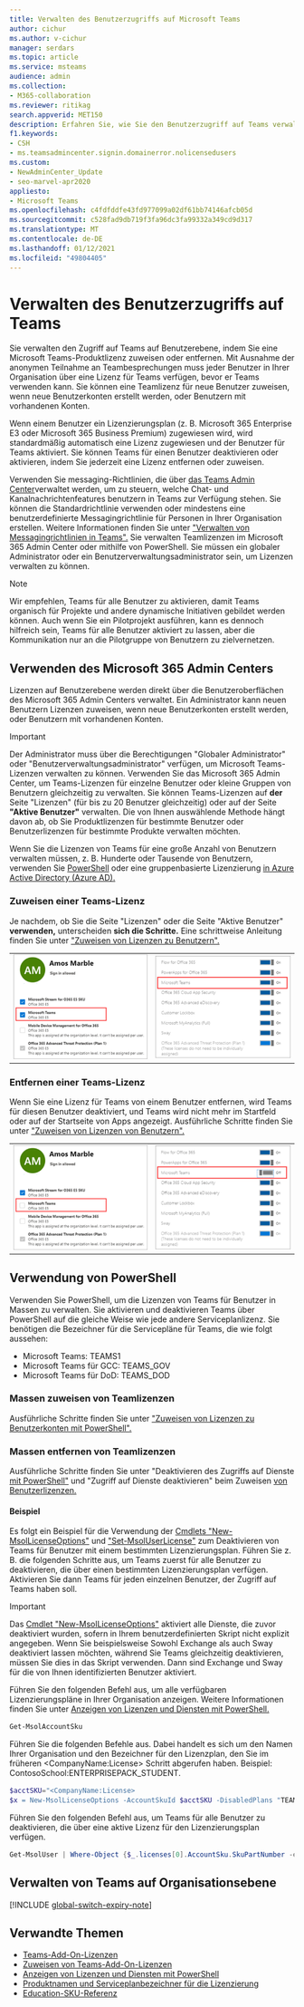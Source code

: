 ```yaml
---
title: Verwalten des Benutzerzugriffs auf Microsoft Teams
author: cichur
ms.author: v-cichur
manager: serdars
ms.topic: article
ms.service: msteams
audience: admin
ms.collection:
- M365-collaboration
ms.reviewer: ritikag
search.appverid: MET150
description: Erfahren Sie, wie Sie den Benutzerzugriff auf Teams verwalten, indem Sie Benutzern in Ihrer Organisation eine Teamlizenz zuweisen oder entfernen.
f1.keywords:
- CSH
- ms.teamsadmincenter.signin.domainerror.nolicensedusers
ms.custom:
- NewAdminCenter_Update
- seo-marvel-apr2020
appliesto:
- Microsoft Teams
ms.openlocfilehash: c4fdfddfe43fd977099a02df61bb74146afcb05d
ms.sourcegitcommit: c528fad9db719f3fa96dc3fa99332a349cd9d317
ms.translationtype: MT
ms.contentlocale: de-DE
ms.lasthandoff: 01/12/2021
ms.locfileid: "49804405"
---
```

# <a name="manage-user-access-to-teams"></a>Verwalten des Benutzerzugriffs auf Teams

Sie verwalten den Zugriff auf Teams auf Benutzerebene, indem Sie eine Microsoft Teams-Produktlizenz zuweisen oder entfernen. Mit Ausnahme der anonymen Teilnahme an Teambesprechungen muss jeder Benutzer in Ihrer Organisation über eine Lizenz für Teams verfügen, bevor er Teams verwenden kann. Sie können eine Teamlizenz für neue Benutzer zuweisen, wenn neue Benutzerkonten erstellt werden, oder Benutzern mit vorhandenen Konten.

Wenn einem Benutzer ein Lizenzierungsplan (z. B. Microsoft 365 Enterprise E3 oder Microsoft 365 Business Premium) zugewiesen wird, wird standardmäßig automatisch eine Lizenz zugewiesen und der Benutzer für Teams aktiviert. Sie können Teams für einen Benutzer deaktivieren oder aktivieren, indem Sie jederzeit eine Lizenz entfernen oder zuweisen.

Verwenden Sie messaging-Richtlinien, die über <a href="https://go.microsoft.com/fwlink/p/?linkid=2024339" target="_blank">das Teams Admin Center</a>verwaltet werden, um zu steuern, welche Chat- und Kanalnachrichtenfeatures benutzern in Teams zur Verfügung stehen. Sie können die Standardrichtlinie verwenden oder mindestens eine benutzerdefinierte Messagingrichtlinie für Personen in Ihrer Organisation erstellen. Weitere Informationen finden Sie unter ["Verwalten von Messagingrichtlinien in Teams".](messaging-policies-in-teams.md)
Sie verwalten Teamlizenzen im Microsoft 365 Admin Center oder mithilfe von PowerShell. Sie müssen ein globaler Administrator oder ein Benutzerverwaltungsadministrator sein, um Lizenzen verwalten zu können.

> [!NOTE]
> Wir empfehlen, Teams für alle Benutzer zu aktivieren, damit Teams organisch für Projekte und andere dynamische Initiativen gebildet werden können. Auch wenn Sie ein Pilotprojekt ausführen, kann es dennoch hilfreich sein, Teams für alle Benutzer aktiviert zu lassen, aber die Kommunikation nur an die Pilotgruppe von Benutzern zu zielvernetzen.

## <a name="using-the-microsoft-365-admin-center"></a>Verwenden des Microsoft 365 Admin Centers

Lizenzen auf Benutzerebene werden direkt über die Benutzeroberflächen des Microsoft 365 Admin Centers verwaltet. Ein Administrator kann neuen Benutzern Lizenzen zuweisen, wenn neue Benutzerkonten erstellt werden, oder Benutzern mit vorhandenen Konten. 

> [!IMPORTANT]
> Der Administrator muss über die Berechtigungen "Globaler Administrator" oder "Benutzerverwaltungsadministrator" verfügen, um Microsoft Teams-Lizenzen verwalten zu können.
Verwenden Sie das Microsoft 365 Admin Center, um Teams-Lizenzen für einzelne Benutzer oder kleine Gruppen von Benutzern gleichzeitig zu verwalten. Sie können Teams-Lizenzen auf **der** Seite "Lizenzen" (für bis zu 20 Benutzer gleichzeitig) oder auf der Seite **"Aktive Benutzer"** verwalten. Die von Ihnen auswählende Methode hängt davon ab, ob Sie Produktlizenzen für bestimmte Benutzer oder Benutzerlizenzen für bestimmte Produkte verwalten möchten.

Wenn Sie die Lizenzen von Teams für eine große Anzahl von Benutzern verwalten müssen, z. B. Hunderte oder Tausende von Benutzern, verwenden Sie [PowerShell](#using-powershell) oder eine gruppenbasierte Lizenzierung [in Azure Active Directory (Azure AD).](https://docs.microsoft.com/azure/active-directory/users-groups-roles/licensing-groups-assign) 

### <a name="assign-a-teams-license"></a>Zuweisen einer Teams-Lizenz

Je nachdem, ob Sie die Seite "Lizenzen" oder die Seite "Aktive Benutzer" **verwenden,** unterscheiden **sich die Schritte.**  Eine schrittweise Anleitung finden Sie unter ["Zuweisen von Lizenzen zu Benutzern".](https://docs.microsoft.com/microsoft-365/admin/manage/assign-licenses-to-users)

|||
|---------|---------|
|![Screenshot der für einen Benutzer aktivierten Teams-Lizenz](media/assign-teams-licenses-1.png)    | ![Screenshot der für einen Benutzer aktivierten Teams-Lizenz](media/assign-teams-licenses-2.png)        |

### <a name="remove-a-teams-license"></a>Entfernen einer Teams-Lizenz

Wenn Sie eine Lizenz für Teams von einem Benutzer entfernen, wird Teams für diesen Benutzer deaktiviert, und Teams wird nicht mehr im Startfeld oder auf der Startseite von Apps angezeigt. Ausführliche Schritte finden Sie unter ["Zuweisen von Lizenzen von Benutzern".](https://docs.microsoft.com/microsoft-365/admin/manage/remove-licenses-from-users)

|||
|---------|---------|
|![Screenshot der für einen Benutzer deaktivierten Teams-Lizenz](media/remove-teams-licenses-1.png)    | ![Screenshot der für einen Benutzer deaktivierten Teams-Lizenz](media/remove-teams-licenses-2.png)        |

## <a name="using-powershell"></a>Verwendung von PowerShell

Verwenden Sie PowerShell, um die Lizenzen von Teams für Benutzer in Massen zu verwalten. Sie aktivieren und deaktivieren Teams über PowerShell auf die gleiche Weise wie jede andere Serviceplanlizenz. Sie benötigen die Bezeichner für die Servicepläne für Teams, die wie folgt aussehen:

- Microsoft Teams: TEAMS1
- Microsoft Teams für GCC: TEAMS_GOV
- Microsoft Teams für DoD: TEAMS_DOD

### <a name="assign-teams-licenses-in-bulk"></a>Massen zuweisen von Teamlizenzen

Ausführliche Schritte finden Sie unter ["Zuweisen von Lizenzen zu Benutzerkonten mit PowerShell".](https://docs.microsoft.com/office365/enterprise/powershell/assign-licenses-to-user-accounts-with-office-365-powershell)

### <a name="remove-teams-licenses-in-bulk"></a>Massen entfernen von Teamlizenzen

Ausführliche Schritte finden Sie unter "Deaktivieren des Zugriffs auf Dienste [mit PowerShell"](https://docs.microsoft.com/office365/enterprise/powershell/disable-access-to-services-with-office-365-powershell) und "Zugriff auf Dienste deaktivieren" beim Zuweisen [von Benutzerlizenzen.](https://docs.microsoft.com/office365/enterprise/powershell/disable-access-to-services-while-assigning-user-licenses)

#### <a name="example"></a>Beispiel 

Es folgt ein Beispiel für die Verwendung der [Cmdlets "New-MsolLicenseOptions"](https://docs.microsoft.com/powershell/module/msonline/new-msollicenseoptions) und ["Set-MsolUserLicense"](https://docs.microsoft.com/powershell/module/msonline/set-msoluserlicense) zum Deaktivieren von Teams für Benutzer mit einem bestimmten Lizenzierungsplan. Führen Sie z. B. die folgenden Schritte aus, um Teams zuerst für alle Benutzer zu deaktivieren, die über einen bestimmten Lizenzierungsplan verfügen. Aktivieren Sie dann Teams für jeden einzelnen Benutzer, der Zugriff auf Teams haben soll.

> [!IMPORTANT]
> Das [Cmdlet "New-MsolLicenseOptions"](https://docs.microsoft.com/powershell/module/msonline/new-msollicenseoptions) aktiviert alle Dienste, die zuvor deaktiviert wurden, sofern in Ihrem benutzerdefinierten Skript nicht explizit angegeben. Wenn Sie beispielsweise Sowohl Exchange als auch Sway deaktiviert lassen möchten, während Sie Teams gleichzeitig deaktivieren, müssen Sie dies in das Skript verwenden. Dann sind Exchange und Sway für die von Ihnen identifizierten Benutzer aktiviert.

Führen Sie den folgenden Befehl aus, um alle verfügbaren Lizenzierungspläne in Ihrer Organisation anzeigen. Weitere Informationen finden Sie unter [Anzeigen von Lizenzen und Diensten mit PowerShell.](https://docs.microsoft.com/office365/enterprise/powershell/view-licenses-and-services-with-office-365-powershell)


```powershell
Get-MsolAccountSku
```

Führen Sie die folgenden Befehle aus. Dabei handelt es sich um den Namen Ihrer Organisation und den Bezeichner für den Lizenzplan, den Sie im früheren \<CompanyName:License> Schritt abgerufen haben. Beispiel: ContosoSchool:ENTERPRISEPACK_STUDENT.

```powershell
$acctSKU="<CompanyName:License>
$x = New-MsolLicenseOptions -AccountSkuId $acctSKU -DisabledPlans "TEAMS1"
```

Führen Sie den folgenden Befehl aus, um Teams für alle Benutzer zu deaktivieren, die über eine aktive Lizenz für den Lizenzierungsplan verfügen.

```powershell
Get-MsolUser | Where-Object {$_.licenses[0].AccountSku.SkuPartNumber -eq  ($acctSKU).Substring($acctSKU.IndexOf(":")+1,  $acctSKU.Length-$acctSKU.IndexOf(":")-1) -and $_.IsLicensed -eq $True} |  Set-MsolUserLicense -LicenseOptions $x
```

## <a name="manage-teams-at-the-organization-level"></a>Verwalten von Teams auf Organisationsebene

[!INCLUDE [global-switch-expiry-note](includes/global-switch-expiry-note.md)]

## <a name="related-topics"></a>Verwandte Themen

- [Teams-Add-On-Lizenzen](teams-add-on-licensing/microsoft-teams-add-on-licensing.md)
- [Zuweisen von Teams-Add-On-Lizenzen](teams-add-on-licensing/assign-teams-add-on-licenses.md)
- [Anzeigen von Lizenzen und Diensten mit PowerShell](https://docs.microsoft.com/office365/enterprise/powershell/view-licenses-and-services-with-office-365-powershell)
- [Produktnamen und Serviceplanbezeichner für die Lizenzierung](https://docs.microsoft.com/azure/active-directory/users-groups-roles/licensing-service-plan-reference)
- [Education-SKU-Referenz](sku-reference-edu.md)

